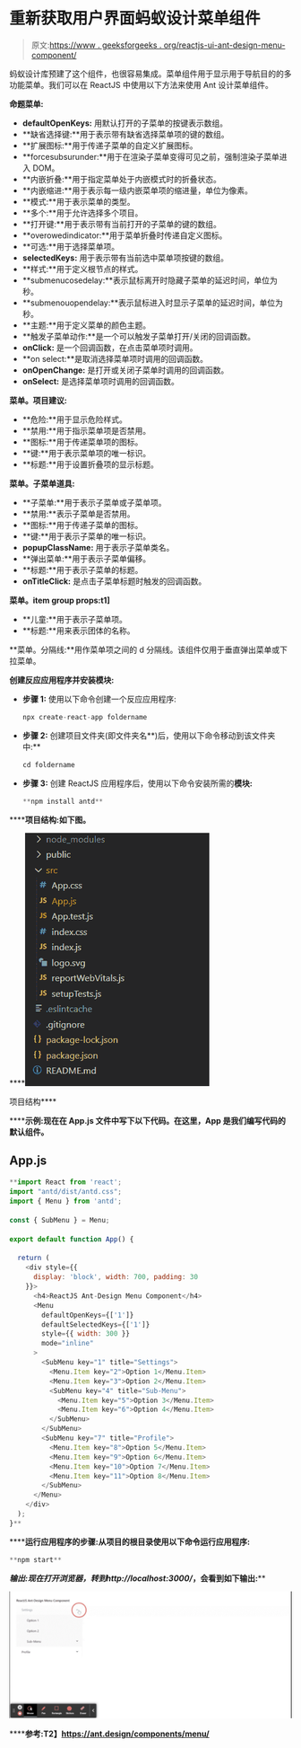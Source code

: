 # 重新获取用户界面蚂蚁设计菜单组件

> 原文:[https://www . geeksforgeeks . org/reactjs-ui-ant-design-menu-component/](https://www.geeksforgeeks.org/reactjs-ui-ant-design-menu-component/)

蚂蚁设计库预建了这个组件，也很容易集成。菜单组件用于显示用于导航目的的多功能菜单。我们可以在 ReactJS 中使用以下方法来使用 Ant 设计菜单组件。

**命题菜单:**

*   **defaultOpenKeys:** 用默认打开的子菜单的按键表示数组。
*   **缺省选择键:**用于表示带有缺省选择菜单项的键的数组。
*   **扩展图标:**用于传递子菜单的自定义扩展图标。
*   **forcesubsurunder:**用于在渲染子菜单变得可见之前，强制渲染子菜单进入 DOM。
*   **内嵌折叠:**用于指定菜单处于内嵌模式时的折叠状态。
*   **内嵌缩进:**用于表示每一级内嵌菜单项的缩进量，单位为像素。
*   **模式:**用于表示菜单的类型。
*   **多个:**用于允许选择多个项目。
*   **打开键:**用于表示带有当前打开的子菜单的键的数组。
*   **overowedindicator:**用于菜单折叠时传递自定义图标。
*   **可选:**用于选择菜单项。
*   **selectedKeys:** 用于表示带有当前选中菜单项按键的数组。
*   **样式:**用于定义根节点的样式。
*   **submenucosedelay:**表示鼠标离开时隐藏子菜单的延迟时间，单位为秒。
*   **submenouopendelay:**表示鼠标进入时显示子菜单的延迟时间，单位为秒。
*   **主题:**用于定义菜单的颜色主题。
*   **触发子菜单动作:**是一个可以触发子菜单打开/关闭的回调函数。
*   **onClick:** 是一个回调函数，在点击菜单项时调用。
*   **on select:**是取消选择菜单项时调用的回调函数。
*   **onOpenChange:** 是打开或关闭子菜单时调用的回调函数。
*   **onSelect:** 是选择菜单项时调用的回调函数。

**菜单。项目建议:**

*   **危险:**用于显示危险样式。
*   **禁用:**用于指示菜单项是否禁用。
*   **图标:**用于传递菜单项的图标。
*   **键:**用于表示菜单项的唯一标识。
*   **标题:**用于设置折叠项的显示标题。

**菜单。子菜单道具:**

*   **子菜单:**用于表示子菜单或子菜单项。
*   **禁用:**表示子菜单是否禁用。
*   **图标:**用于传递子菜单的图标。
*   **键:**用于表示子菜单的唯一标识。
*   **popupClassName:** 用于表示子菜单类名。
*   **弹出菜单:**用于表示子菜单偏移。
*   **标题:**用于表示子菜单的标题。
*   **onTitleClick:** 是点击子菜单标题时触发的回调函数。

**菜单。item group props:t1]**

*   **儿童:**用于表示子菜单项。
*   **标题:**用来表示团体的名称。

**菜单。分隔线:**用作菜单项之间的 d 分隔线。该组件仅用于垂直弹出菜单或下拉菜单。

**创建反应应用程序并安装模块:**

*   **步骤 1:** 使用以下命令创建一个反应应用程序:

    ```jsx
    npx create-react-app foldername
    ```

*   **步骤 2:** 创建项目文件夹(即文件夹名**)后，使用以下命令移动到该文件夹中:**

    ```jsx
    cd foldername
    ```

*   **步骤 3:** 创建 ReactJS 应用程序后，使用以下命令安装所需的****模块:****

    ```jsx
    **npm install antd**
    ```

******项目结构:**如下图。****

****![](img/f04ae0d8b722a9fff0bd9bd138b29c23.png)

项目结构**** 

******示例:**现在在 **App.js** 文件中写下以下代码。在这里，App 是我们编写代码的默认组件。****

## ****App.js****

```jsx
**import React from 'react';
import "antd/dist/antd.css";
import { Menu } from 'antd';

const { SubMenu } = Menu;

export default function App() {

  return (
    <div style={{
      display: 'block', width: 700, padding: 30
    }}>
      <h4>ReactJS Ant-Design Menu Component</h4>
      <Menu
        defaultOpenKeys={['1']}
        defaultSelectedKeys={['1']}
        style={{ width: 300 }}
        mode="inline"
      >
        <SubMenu key="1" title="Settings">
          <Menu.Item key="2">Option 1</Menu.Item>
          <Menu.Item key="3">Option 2</Menu.Item>
          <SubMenu key="4" title="Sub-Menu">
            <Menu.Item key="5">Option 3</Menu.Item>
            <Menu.Item key="6">Option 4</Menu.Item>
          </SubMenu>
        </SubMenu>
        <SubMenu key="7" title="Profile">
          <Menu.Item key="8">Option 5</Menu.Item>
          <Menu.Item key="9">Option 6</Menu.Item>
          <Menu.Item key="10">Option 7</Menu.Item>
          <Menu.Item key="11">Option 8</Menu.Item>
        </SubMenu>
      </Menu>
    </div>
  );
}**
```

******运行应用程序的步骤:**从项目的根目录使用以下命令运行应用程序:****

```jsx
**npm start**
```

******输出:**现在打开浏览器，转到***http://localhost:3000/***，会看到如下输出:****

****![](img/cb40908b84b58475e95a96d627d0fef9.png)****

******参考:**T2】https://ant.design/components/menu/****